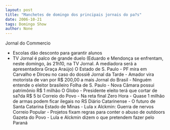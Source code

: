 ```yaml
---
layout: post
title: "Manchetes de domingo dos principais jornais do pa?s"
date: 2006-10-21
tags: Domingo Show
author: None
---
```

Jornal do Commercio 
- Escolas dão desconto para garantir alunos
- TV Jornal é palco de grande duelo 
(Eduardo e Mendonça se enfrentam, neste domingo, às 21h10, na TV Jornal. A mediadora será a apresentadora Graça Araújo)
O Estado de S. Paulo - PF mira em Carvalho e Dirceu no caso do dossiê
Jornal da Tarde - Amador vira motorista de van por R$ 200,00 a mais
Jornal do Brasil - Ninguém entende o eleitor brasileiro
Folha de S. Paulo - Nova Câmara possui patrimônio R$ 1 milhão
O Globo - Presidente eleito terá que cortar de sa?da R$ 5 bi
Correio do Povo - Na reta final
Zero Hora - Quase 1 milhão de armas podem ficar ilegais no RS
Diário Catarinense - O futuro de Santa Catarina
Estado de Minas - Lula x Alckmin: Guerra de nervos
Correio Popular - Projetos fixam regras para conter o abuso de outdoors
Gazeta do Povo - Lula e Alckmin dizem o que pretendem fazer pelo Paraná 